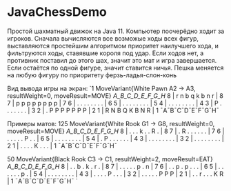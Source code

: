 # JavaChessDemo

Простой шахматный движок на Java 11. 
Компьютер поочерёдно ходит за игроков.
Сначала вычисляются все возможые ходы всех фигур, выставляются простейшим алгоритмом приоритет наилучшего хода, и фильтруются ходы, ставявшие короля под удар. Если ходов нет, а противник поставил до этого шах, значит это мат и игра завершается.
Если остаётся по одной фигуре, значит ставится ничья.
Пешка меняется на любую фигуру по приоритету ферзь-ладья-слон-конь

Вид вывода игры на экран:
`1 MoveVariant{White Pawn A2 -> A3, resultWeight=0, moveResult=MOVE}
   _A_B_C_D_E_F_G_H_
8 | r n b q k b n r | 8 
7 | p p p p p p p p | 7 
6 | . . . . . . . . | 6 
5 | . . . . . . . . | 5 
4 | . . . . . . . . | 4 
3 | P . . . . . . . | 3 
2 | . P P P P P P P | 2 
1 | R N B Q K B N R | 1 
   ¯A¯B¯C¯D¯E¯F¯G¯H¯

Примеры матов:
125 MoveVariant{White Rook G1 -> G8, resultWeight=0, moveResult=MOVE}
   _A_B_C_D_E_F_G_H_
8 | . . . k . . R . | 8 
7 | . R . . . . . . | 7 
6 | . . . . . P . . | 6 
5 | . . . . . . . . | 5 
4 | . P . . . . . . | 4 
3 | . . . . . . . . | 3 
2 | . . . . . . . . | 2 
1 | . . . . K . . . | 1 
   ¯A¯B¯C¯D¯E¯F¯G¯H¯

50 MoveVariant{Black Rook C3 -> C1, resultWeight=2, moveResult=EAT}
   _A_B_C_D_E_F_G_H_
8 | . . b . k . r . | 8 
7 | . . . . . p . n | 7 
6 | . . p . p . . . | 6 
5 | . . . . . . p . | 5 
4 | . . . . . . . . | 4 
3 | . . . . P . . . | 3 
2 | . . . . . P P P | 2 
1 | . . r . . . K R | 1 
   ¯A¯B¯C¯D¯E¯F¯G¯H¯
`
